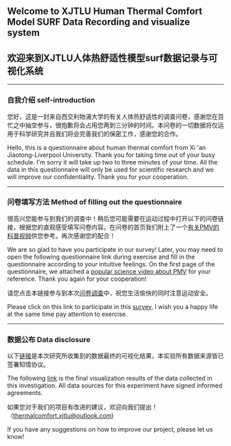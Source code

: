 ## Welcome to XJTLU Human Thermal Comfort Model SURF Data Recording and visualize system
## 欢迎来到XJTLU人体热舒适性模型surf数据记录与可视化系统

***

### 自我介绍 self-introduction

您好，这是一封来自西交利物浦大学的有关人体热舒适性的调查问卷，感谢您在百忙之中抽空参与，很抱歉将会占用您两到三分钟的时间。本问卷的一切数据将仅运用于科学研究并且我们将会完善我们的保密工作，感谢您的合作。 

Hello, this is a questionnaire about human thermal comfort from Xi 'an Jiaotong-Liverpool University. Thank you for taking time out of your busy schedule. I'm sorry it will take up two to three minutes of your time. All the data in this questionnaire will only be used for scientific research and we will improve our confidentiality. Thank you for your cooperation. 

***

### 问卷填写方法 Method of filling out the questionnaire

很高兴您能参与到我们的调查中！稍后您可能需要在运动过程中打开以下的问卷链接，根据您的直观感受填写问卷内容。在问卷的首页我们附上了一个[有关PMV的科普视频](https://b23.tv/liulHWS)供您参考。再次感谢您的配合！

We are so glad to have you participate in our survey! Later, you may need to open the following questionnaire link during exercise and fill in the questionnaire according to your intuitive feelings. On the first page of the questionnaire, we attached a [popular science video about PMV](https://b23.tv/liulHWS) for your reference. Thank you again for your cooperation!

请您点击本链接参与到本次[问卷调查](https://www.wjx.cn/vm/rXpCr6c.aspx)中，祝您生活愉快的同时注意运动安全。 

Please click on this link to participate in this [survey](https://www.wjx.cn/vm/rXpCr6c.aspx), I wish you a happy life at the same time pay attention to exercise.

***

### 数据公布 Data disclosure

以下[链接](https://www.wjx.cn/report/172600554.aspx)是本次研究所收集到的数据最终的可视化结果，本实验所有数据来源皆已签署知情协议。

The following [link](https://www.wjx.cn/report/172600554.aspx) is the final visualization results of the data collected in this investigation. All data sources for this experiment have signed informed agreements.

如果您对于我们的项目有改进的建议，欢迎向我们提出！（thermalcomfort.xjtlu@outlook.com)

If you have any suggestions on how to improve our project, please let us know!
